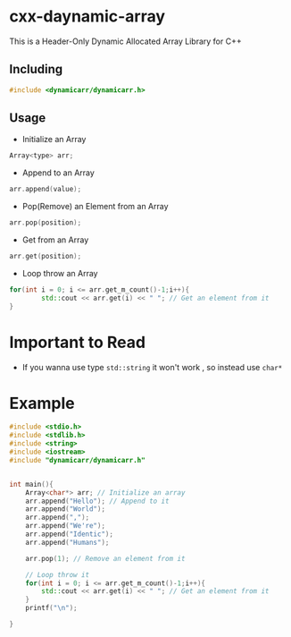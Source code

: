 # cxx-daynamic-array
This is a Header-Only Dynamic Allocated Array Library for C++


## Including
```c++
#include <dynamicarr/dynamicarr.h>
```

## Usage
* Initialize an Array
```c++
Array<type> arr;
```
* Append to an Array
```c++
arr.append(value);
```
* Pop(Remove) an Element from an Array
```c++
arr.pop(position);
```
* Get from an Array
```c++
arr.get(position);
```
* Loop throw an Array
```c++
for(int i = 0; i <= arr.get_m_count()-1;i++){
        std::cout << arr.get(i) << " "; // Get an element from it
}
```

# Important to Read
* If you wanna use type ```std::string``` it won't work , so instead use ```char*```

# Example
```c++
#include <stdio.h>
#include <stdlib.h>
#include <string>
#include <iostream>
#include "dynamicarr/dynamicarr.h"


int main(){
    Array<char*> arr; // Initialize an array
    arr.append("Hello"); // Append to it
    arr.append("World");
    arr.append(",");
    arr.append("We're");
    arr.append("Identic");
    arr.append("Humans");

    arr.pop(1); // Remove an element from it

	// Loop throw it
    for(int i = 0; i <= arr.get_m_count()-1;i++){
        std::cout << arr.get(i) << " "; // Get an element from it
    }
    printf("\n");

}
```
